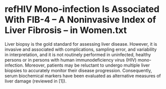
# refHIV Mono-infection Is Associated With FIB-4 – A Noninvasive Index of Liver Fibrosis – in Women.txt
Liver biopsy is the gold standard for assessing liver disease. However, it is invasive and associated with complications, sampling error, and variability in interpretation, and it is not routinely performed in uninfected, healthy persons or in persons with human immunodeficiency virus (HIV) mono-infection. Moreover, patients may be reluctant to undergo multiple liver biopsies to accurately monitor their disease progression. Consequently, serum biochemical markers have been evaluated as alternative measures of liver damage (reviewed in [1]).
